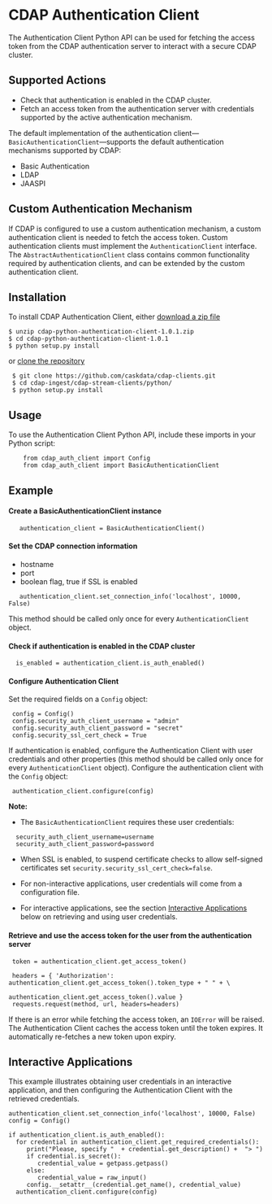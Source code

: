 # CDAP Authentication Client

The Authentication Client Python API can be used for fetching the access token from the CDAP authentication server to
interact with a secure CDAP cluster.

## Supported Actions

- Check that authentication is enabled in the CDAP cluster.
- Fetch an access token from the authentication server with credentials supported by the active authentication
  mechanism.
 
The default implementation of the authentication client—`BasicAuthenticationClient`—supports the default
authentication mechanisms supported by CDAP:
- Basic Authentication
- LDAP
- JAASPI

## Custom Authentication Mechanism

If CDAP is configured to use a custom authentication mechanism, a custom authentication client is needed
to fetch the access token. Custom authentication clients must implement the ```AuthenticationClient```
interface. The ```AbstractAuthenticationClient``` class contains common functionality required by 
authentication clients, and can be extended by the custom authentication client.
 
## Installation
 To install CDAP Authentication Client, either [download a zip file](https://repository.cask.co/downloads/co/cask/cdap/cdap-python-authentication-client/1.0.1/cdap-python-authentication-client-1.0.1.zip)
 ```
 $ unzip cdap-python-authentication-client-1.0.1.zip
 $ cd cdap-python-authentication-client-1.0.1
 $ python setup.py install
 ```
 
 or [clone the repository](https://github.com/caskdata/cdap-clients)
```
 $ git clone https://github.com/caskdata/cdap-clients.git
 $ cd cdap-ingest/cdap-stream-clients/python/
 $ python setup.py install
```

## Usage

 To use the Authentication Client Python API, include these imports in your Python script:

```
    from cdap_auth_client import Config
    from cdap_auth_client import BasicAuthenticationClient
```

## Example
   
#### Create a BasicAuthenticationClient instance
 
```
   authentication_client = BasicAuthenticationClient()
```
      
#### Set the CDAP connection information
 - hostname
 - port
 - boolean flag, true if SSL is enabled
 
```
   authentication_client.set_connection_info('localhost', 10000, False)
```
  
This method should be called only once for every ```AuthenticationClient``` object.

  
#### Check if authentication is enabled in the CDAP cluster
 
```
  is_enabled = authentication_client.is_auth_enabled()
``` 

#### Configure Authentication Client

 Set the required fields on a ```Config``` object:
```
 config = Config()
 config.security_auth_client_username = "admin"
 config.security_auth_client_password = "secret"
 config.security_ssl_cert_check = True
```
 
 If authentication is enabled, configure the Authentication Client with user credentials and other properties (this
method should be called only once for every ```AuthenticationClient``` object).
 Configure the authentication client with the ```Config``` object:
```
 authentication_client.configure(config)
```

**Note:**

 - The ```BasicAuthenticationClient``` requires these user credentials:

```
  security_auth_client_username=username
  security_auth_client_password=password
```

- When SSL is enabled, to suspend certificate checks to allow self-signed certificates set
 `security.security_ssl_cert_check=false`.

- For non-interactive applications, user credentials will come from a configuration file.
- For interactive applications, see the section [Interactive Applications](#interactive-applications) below on
 retrieving and using user credentials.


#### Retrieve and use the access token for the user from the authentication server
```
 token = authentication_client.get_access_token()
 
 headers = { 'Authorization': authentication_client.get_access_token().token_type + " " + \
                              authentication_client.get_access_token().value }
 requests.request(method, url, headers=headers)
```
 If there is an error while fetching the access token, an ```IOError``` will be raised. The Authentication Client
 caches the access token until the token expires. It automatically re-fetches a new token upon expiry.


## Interactive Applications

This example illustrates obtaining user credentials in an interactive application, and then configuring the
Authentication Client with the retrieved credentials.

```
authentication_client.set_connection_info('localhost', 10000, False)
config = Config()

if authentication_client.is_auth_enabled():
  for credential in authentication_client.get_required_credentials():
     print("Please, specify "  + credential.get_description() +  "> ")
     if credential.is_secret():
        credential_value = getpass.getpass()
     else:
        credential_value = raw_input()
     config.__setattr__(credential.get_name(), credential_value)
  authentication_client.configure(config)
```
